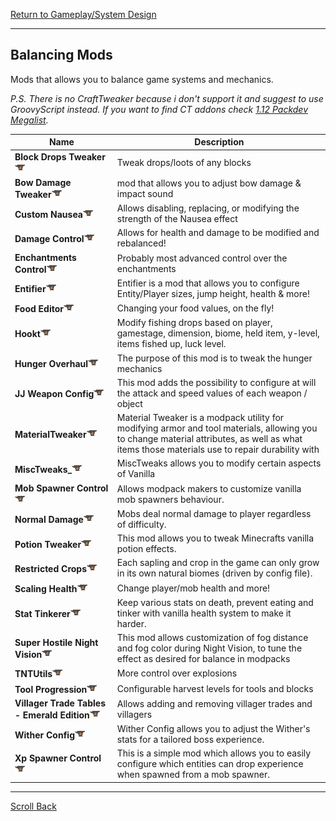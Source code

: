 [Return to Gameplay/System Design](../gameplay_system_design.md#Gameplay/System-Design)

----
## Balancing Mods

Mods that allows you to balance game systems and mechanics.

*P.S. There is no CraftTweaker because i don't support it and suggest to use GroovyScript instead. If you want to find CT addons check [1.12 Packdev Megalist](https://docs.google.com/spreadsheets/d/1d_DCLm7gMJB7hEXsoqOi316SXwQj-q0GdcCJe7VlJY8/edit#gid=0).*

| Name                                                                                                                                                         | Description                                                                                                                                                                                   |
| ------------------------------------------------------------------------------------------------------------------------------------------------------------ | --------------------------------------------------------------------------------------------------------------------------------------------------------------------------------------------- |
| **Block Drops Tweaker**[![](/images/curseforge.png)](https://www.curseforge.com/minecraft/mc-mods/block-drops-tweaker)                                       | Tweak drops/loots of any blocks                                                                                                                                                               |
| **Bow Damage Tweaker**[![](/images/curseforge.png)](https://www.curseforge.com/minecraft/mc-mods/bow-damage-tweaker)                                         | mod that allows you to adjust bow damage & impact sound                                                                                                                                       |
| **Custom Nausea**[![](/images/curseforge.png)](https://www.curseforge.com/minecraft/mc-mods/custom-nausea)                                                   | Allows disabling, replacing, or modifying the strength of the Nausea effect                                                                                                                   |
| **Damage Control**[![](/images/curseforge.png)](https://www.curseforge.com/minecraft/mc-mods/damage-control)                                                 | Allows for health and damage to be modified and rebalanced!                                                                                                                                   |
| **Enchantments Control**[![](/images/curseforge.png)](https://www.curseforge.com/minecraft/mc-mods/enchantments-control)                                     | Probably most advanced control over the enchantments                                                                                                                                          |
| **Entifier**[![](/images/curseforge.png)](https://www.curseforge.com/minecraft/mc-mods/entifier)                                                             | Entifier is a mod that allows you to configure Entity/Player sizes, jump height, health & more!                                                                                               |
| **Food Editor**[![](/images/curseforge.png)](https://www.curseforge.com/minecraft/mc-mods/food-editor)                                                       | Changing your food values, on the fly!                                                                                                                                                        |
| **Hookt**[![](/images/curseforge.png)](https://www.curseforge.com/minecraft/mc-mods/hookt)                                                                   | Modify fishing drops based on player, gamestage, dimension, biome, held item, y-level, items fished up, luck level.                                                                           |
| **Hunger Overhaul**[![](/images/curseforge.png)](https://www.curseforge.com/minecraft/mc-mods/hunger-overhaul)                                               | The purpose of this mod is to tweak the hunger mechanics                                                                                                                                      |
| **JJ Weapon Config**[![](/images/curseforge.png)](https://www.curseforge.com/minecraft/mc-mods/jj-weapon-config)                                             | This mod adds the possibility to configure at will the attack and speed values of each weapon / object                                                                                        |
| **MaterialTweaker**[![](/images/curseforge.png)](https://www.curseforge.com/minecraft/mc-mods/materialtweaker)                                               | Material Tweaker is a modpack utility for modifying armor and tool materials, allowing you to change material attributes, as well as what items those materials use to repair durability with |
| **MiscTweaks_**[![](/images/curseforge.png)](https://www.curseforge.com/minecraft/mc-mods/misctweaks_)                                                       | MiscTweaks allows you to modify certain aspects of Vanilla                                                                                                                                    |
| **Mob Spawner Control**[![](/images/curseforge.png)](https://www.curseforge.com/minecraft/mc-mods/mob-spawner-control)                                       | Allows modpack makers to customize vanilla mob spawners behaviour.                                                                                                                            |
| **Normal Damage**[![](/images/curseforge.png)](https://www.curseforge.com/minecraft/mc-mods/normal-damage)                                                   | Mobs deal normal damage to player regardless of difficulty.                                                                                                                                   |
| **Potion Tweaker**[![](/images/curseforge.png)](https://www.curseforge.com/minecraft/mc-mods/potion-tweaker)                                                 | This mod allows you to tweak Minecrafts vanilla potion effects.                                                                                                                               |
| **Restricted Crops**[![](/images/curseforge.png)](https://curseforge.com/minecraft/mc-mods/restricted-crops)                                                 | Each sapling and crop in the game can only grow in its own natural biomes (driven by config file).                                                                                            |
| **Scaling Health**[![](/images/curseforge.png)](https://www.curseforge.com/minecraft/mc-mods/scaling-health)                                                 | Change player/mob health and more!                                                                                                                                                            |
| **Stat Tinkerer**[![](/images/curseforge.png)](https://www.curseforge.com/minecraft/mc-mods/stat-tinkerer)                                                   | Keep various stats on death, prevent eating and tinker with vanilla health system to make it harder.                                                                                          |
| **Super Hostile Night Vision**[![](/images/curseforge.png)](https://www.curseforge.com/minecraft/mc-mods/super-hostile-night-vision)                         | This mod allows customization of fog distance and fog color during Night Vision, to tune the effect as desired for balance in modpacks                                                        |
| **TNTUtils**[![](/images/curseforge.png)](https://www.curseforge.com/minecraft/mc-mods/tntutils)                                                             | More control over explosions                                                                                                                                                                  |
| **Tool Progression**[![](/images/curseforge.png)](https://www.curseforge.com/minecraft/mc-mods/tool-progression)                                             | Configurable harvest levels for tools and blocks                                                                                                                                              |
| **Villager Trade Tables - Emerald Edition**[![](/images/curseforge.png)](https://www.curseforge.com/minecraft/mc-mods/villager-trade-tables-emerald-edition) | Allows adding and removing villager trades and villagers                                                                                                                                      |
| **Wither Config**[![](/images/curseforge.png)](https://curseforge.com/minecraft/mc-mods/witherconfig)                                                        | Wither Config allows you to adjust the Wither's stats for a tailored boss experience.                                                                                                         |
| **Xp Spawner Control**[![](/images/curseforge.png)](https://www.curseforge.com/minecraft/mc-mods/xp-spawner-control)                                         | This is a simple mod which allows you to easily configure which entities can drop experience when spawned from a mob spawner.                                                                 |


----
[Scroll Back](#Tweaker-Mods)